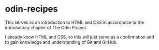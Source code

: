 # odin-recipes

This serves as an introduction to HTML and CSS in accordance to the introductory
chapter of The Odin Project.

I already know HTML and CSS, so this will just serve as a confirmation and to
gain knowledge and understanding of Git and GitHub.